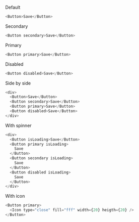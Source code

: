 Default

```js
<Button>Save</Button>
```

Secondary

```js
<Button secondary>Save</Button>
```

Primary

```js
<Button primary>Save</Button>
```

Disabled

```js
<Button disabled>Save</Button>
```

Side by side

```js
<div>
  <Button>Save</Button>
  <Button secondary>Save</Button>
  <Button primary>Save</Button>
  <Button disabled>Save</Button>
</div>
```

With spinner

```js
<div>
  <Button isLoading>Save</Button>
  <Button primary isLoading>
    Save
  </Button>
  <Button secondary isLoading>
    Save
  </Button>
  <Button disabled isLoading>
    Save
  </Button>
</div>
```

With icon

```js
<Button primary>
  <Icon type="close" fill="fff" width={20} heigth={20} />
</Button>
```
